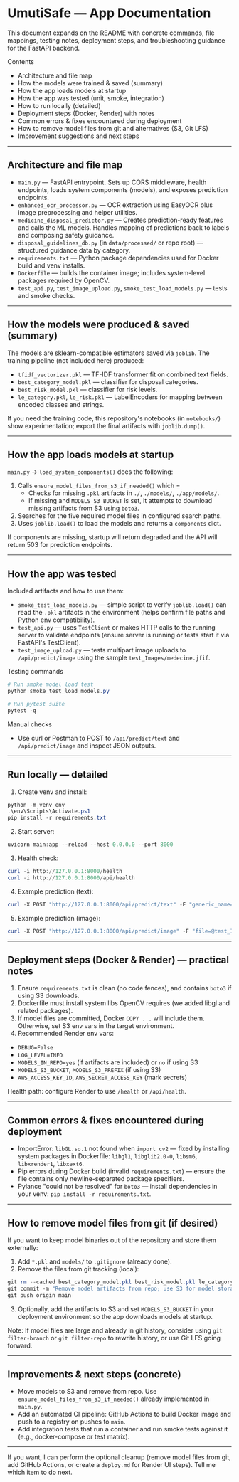 # UmutiSafe — App Documentation

This document expands on the README with concrete commands, file mappings, testing notes, deployment steps, and troubleshooting guidance for the FastAPI backend.

Contents

- Architecture and file map
- How the models were trained & saved (summary)
- How the app loads models at startup
- How the app was tested (unit, smoke, integration)
- How to run locally (detailed)
- Deployment steps (Docker, Render) with notes
- Common errors & fixes encountered during deployment
- How to remove model files from git and alternatives (S3, Git LFS)
- Improvement suggestions and next steps

---

## Architecture and file map

- `main.py` — FastAPI entrypoint. Sets up CORS middleware, health endpoints, loads system components (models), and exposes prediction endpoints.
- `enhanced_ocr_processor.py` — OCR extraction using EasyOCR plus image preprocessing and helper utilities.
- `medicine_disposal_predictor.py` — Creates prediction-ready features and calls the ML models. Handles mapping of predictions back to labels and composing safety guidance.
- `disposal_guidelines_db.py` (in `data/processed/` or repo root) — structured guidance data by category.
- `requirements.txt` — Python package dependencies used for Docker build and venv installs.
- `Dockerfile` — builds the container image; includes system-level packages required by OpenCV.
- `test_api.py`, `test_image_upload.py`, `smoke_test_load_models.py` — tests and smoke checks.

---

## How the models were produced & saved (summary)

The models are sklearn-compatible estimators saved via `joblib`. The training pipeline (not included here) produced:

- `tfidf_vectorizer.pkl` — TF-IDF transformer fit on combined text fields.
- `best_category_model.pkl` — classifier for disposal categories.
- `best_risk_model.pkl` — classifier for risk levels.
- `le_category.pkl`, `le_risk.pkl` — LabelEncoders for mapping between encoded classes and strings.

If you need the training code, this repository's notebooks (in `notebooks/`) show experimentation; export the final artifacts with `joblib.dump()`.

---

## How the app loads models at startup

`main.py` -> `load_system_components()` does the following:

1. Calls `ensure_model_files_from_s3_if_needed()` which =
   - Checks for missing `.pkl` artifacts in `./`, `./models/`, `./app/models/`.
   - If missing and `MODELS_S3_BUCKET` is set, it attempts to download missing artifacts from S3 using `boto3`.
2. Searches for the five required model files in configured search paths.
3. Uses `joblib.load()` to load the models and returns a `components` dict.

If components are missing, startup will return degraded and the API will return 503 for prediction endpoints.

---

## How the app was tested

Included artifacts and how to use them:

- `smoke_test_load_models.py` — simple script to verify `joblib.load()` can read the `.pkl` artifacts in the environment (helps confirm file paths and Python env compatibility).
- `test_api.py` — uses `TestClient` or makes HTTP calls to the running server to validate endpoints (ensure server is running or tests start it via FastAPI's TestClient).
- `test_image_upload.py` — tests multipart image uploads to `/api/predict/image` using the sample `test_Images/medecine.jfif`.

Testing commands

```powershell
# Run smoke model load test
python smoke_test_load_models.py

# Run pytest suite
pytest -q
```

Manual checks

- Use curl or Postman to POST to `/api/predict/text` and `/api/predict/image` and inspect JSON outputs.

---

## Run locally — detailed

1) Create venv and install:

```powershell
python -m venv env
.\env\Scripts\Activate.ps1
pip install -r requirements.txt
```

2) Start server:

```powershell
uvicorn main:app --reload --host 0.0.0.0 --port 8000
```

3) Health check:

```powershell
curl -i http://127.0.0.1:8000/health
curl -i http://127.0.0.1:8000/api/health
```

4) Example prediction (text):

```powershell
curl -X POST "http://127.0.0.1:8000/api/predict/text" -F "generic_name=Amoxicillin 500mg" -F "brand_name=Amoxil" -F "dosage_form=Tablet"
```

5) Example prediction (image):

```powershell
curl -X POST "http://127.0.0.1:8000/api/predict/image" -F "file=@test_Images/medecine.jfif;type=image/jpeg"
```

---

## Deployment steps (Docker & Render) — practical notes

1. Ensure `requirements.txt` is clean (no code fences), and contains `boto3` if using S3 downloads.
2. Dockerfile must install system libs OpenCV requires (we added libgl and related packages).
3. If model files are committed, Docker `COPY . .` will include them. Otherwise, set S3 env vars in the target environment.
4. Recommended Render env vars:

- `DEBUG=False`
- `LOG_LEVEL=INFO`
- `MODELS_IN_REPO=yes` (if artifacts are included) or `no` if using S3
- `MODELS_S3_BUCKET`, `MODELS_S3_PREFIX` (if using S3)
- `AWS_ACCESS_KEY_ID`, `AWS_SECRET_ACCESS_KEY` (mark secrets)

Health path: configure Render to use `/health` or `/api/health`.

---

## Common errors & fixes encountered during deployment

- ImportError: `libGL.so.1` not found when `import cv2` — fixed by installing system packages in Dockerfile: `libgl1`, `libglib2.0-0`, `libsm6`, `libxrender1`, `libxext6`.
- Pip errors during Docker build (invalid `requirements.txt`) — ensure the file contains only newline-separated package specifiers.
- Pylance "could not be resolved" for `boto3` — install dependencies in your venv: `pip install -r requirements.txt`.

---

## How to remove model files from git (if desired)

If you want to keep model binaries out of the repository and store them externally:

1. Add `*.pkl` and `models/` to `.gitignore` (already done).
2. Remove the files from git tracking (local):

```powershell
git rm --cached best_category_model.pkl best_risk_model.pkl le_category.pkl le_risk.pkl tfidf_vectorizer.pkl
git commit -m "Remove model artifacts from repo; use S3 for model storage"
git push origin main
```

3. Optionally, add the artifacts to S3 and set `MODELS_S3_BUCKET` in your deployment environment so the app downloads models at startup.

Note: If model files are large and already in git history, consider using `git filter-branch` or `git filter-repo` to rewrite history, or use Git LFS going forward.

---

## Improvements & next steps (concrete)

- Move models to S3 and remove from repo. Use `ensure_model_files_from_s3_if_needed()` already implemented in `main.py`.
- Add an automated CI pipeline: GitHub Actions to build Docker image and push to a registry on pushes to `main`.
- Add integration tests that run a container and run smoke tests against it (e.g., docker-compose or test matrix).

---

If you want, I can perform the optional cleanup (remove model files from git, add GitHub Actions, or create a `deploy.md` for Render UI steps). Tell me which item to do next.